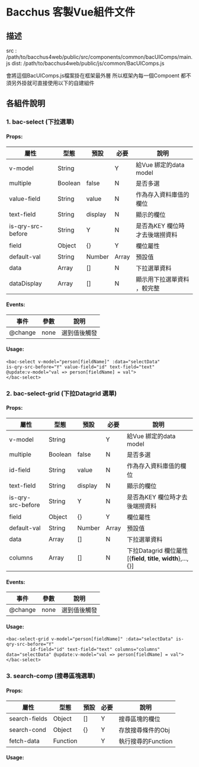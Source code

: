 Bacchus 客製Vue組件文件
===================

描述
-------------

src :   /path/to/bacchus4web/public/src/components/common/bacUIComps/main.js
dist:   /path/to/bacchus4web/public/js/common/BacUIComps.js

會將這個BacUIComps.js檔案掛在框架最外層
所以框架內每一個Compoent 都不須另外掛就可直接使用以下的自建組件



各組件說明
-------------
### 1. bac-select  (下拉選單)

####  Props:

| 屬性                | 型態      | 預設      | 必要    | 說明                 |
| ----------------- | ------- | ------- | ----- | ------------------ |
| v-model           | String  |         | Y     | 給Vue 綁定的data model |
| multiple          | Boolean | false   | N     | 是否多選               |
| value-field       | String  | value   | N     | 作為存入資料庫值的欄位        |
| text-field        | String  | display | N     | 顯示的欄位              |
| is-qry-src-before | String  | Y       | N     | 是否為KEY 欄位時才去後端撈資料  |
| field             | Object  | {}      | Y     | 欄位屬性               |
| default-val       | String  | Number  | Array | 預設值                |
| data              | Array   | []      | N     | 下拉選單資料             |
| dataDisplay       | Array   | []      | N     | 顯示用下拉選單資料 ，較完整     |

#### Events: 

|   事件    |  參數  |   說明   |
| :-----: | :--: | :----: |
| @change | none | 選到值後觸發 |

#### Usage: 

```
<bac-select v-model="person[fieldName]" :data="selectData"  
is-qry-src-before="Y" value-field="id" text-field="text" 
@update:v-model="val => person[fieldName] = val">
</bac-select>
```

### 2. bac-select-grid   (下拉Datagrid 選單)

#### Props:

| 屬性                | 型態      | 預設      | 必要    | 說明                                       |
| ----------------- | ------- | ------- | ----- | ---------------------------------------- |
| v-model           | String  |         | Y     | 給Vue 綁定的data model                       |
| multiple          | Boolean | false   | N     | 是否多選                                     |
| id-field          | String  | value   | N     | 作為存入資料庫值的欄位                              |
| text-field        | String  | display | N     | 顯示的欄位                                    |
| is-qry-src-before | String  | Y       | N     | 是否為KEY 欄位時才去後端撈資料                        |
| field             | Object  | {}      | Y     | 欄位屬性                                     |
| default-val       | String  | Number  | Array | 預設值                                      |
| data              | Array   | []      | N     | 下拉選單資料                                   |
| columns           | Array   | []      | N     | 下拉Datagrid 欄位屬性 [{**field**, **title**, **width**},...,{}] |

#### Events: 

|   事件    |  參數  |   說明   |
| :-----: | :--: | :----: |
| @change | none | 選到值後觸發 |

#### Usage: 
```
<bac-select-grid v-model="person[fieldName]" :data="selectData" is-qry-src-before="Y"
         id-field="id" text-field="text" columns="columns" data="selectData" @update:v-model="val => person[fieldName] = val"></bac-select>
```



### 3. search-comp (搜尋區塊選單)

#### Props:
| 屬性            | 型態       | 預設   | 必要   | 說明            |
| ------------- | -------- | ---- | ---- | ------------- |
| search-fields | Object   | []   | Y    | 搜尋區塊的欄位       |
| search-cond   | Object   | {}   | Y    | 存放搜尋條件的Obj    |
| fetch-data    | Function |      | Y    | 執行搜尋的Function |

#### Usage: 
